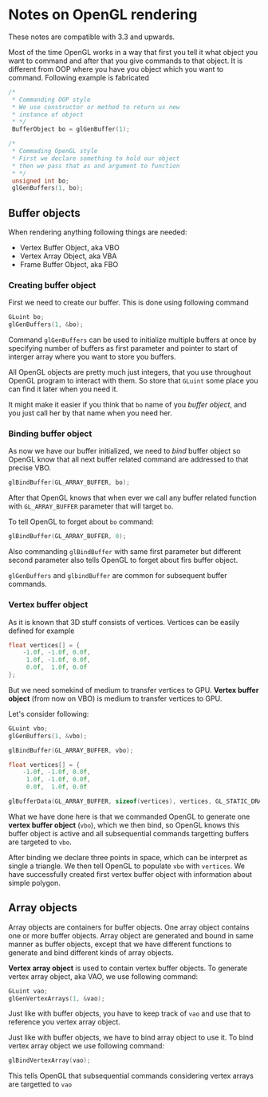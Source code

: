 # Notes on OpenGL rendering
These notes are compatible with 3.3 and upwards.

Most of the time OpenGL works in a way that first you tell it what object you want to command and after that you give commands to that object. It is different from OOP where you have you object which you want to command. Following example is fabricated
 
```c
/*
 * Commanding OOP style
 * We use constructor or method to return us new
 * instance of object
 * */
 BufferObject bo = glGenBuffer(1);

/*
 * Commading OpenGL style
 * First we declare something to hold our object
 * then we pass that as and argument to function
 * */
 unsigned int bo;
 glGenBuffers(1, bo);
```

## Buffer objects


When rendering anything following things are needed:
- Vertex Buffer Object, aka VBO
- Vertex Array Object, aka VBA
- Frame Buffer Object, aka FBO

### Creating buffer object
First we need to create our buffer. This is done using following command
```c
GLuint bo;
glGenBuffers(1, &bo);
```
Command ```glGenBuffers``` can be used to initialize multiple buffers at once by specifying number of buffers as first parameter and pointer to start of interger array where you want to store you buffers.

All OpenGL objects are pretty much just integers, that you use throughout OpenGL program to interact with them. So store that ```GLuint``` some place you can find it later when you need it.

It might make it easier if you think that ```bo``` name of you *buffer object*, and you just call her by that name when you need her.

### Binding buffer object
As now we have our buffer initialized,  we need to *bind* buffer object so OpenGL know that all next buffer related command are addressed to that precise VBO.
```c
glBindBuffer(GL_ARRAY_BUFFER, bo);
``` 
After that OpenGL knows that when ever we call any buffer related function with ```GL_ARRAY_BUFFER``` parameter that will target ```bo```.

To tell OpenGL to forget about ```bo``` command:
```c
glBindBuffer(GL_ARRAY_BUFFER, 0);
```
Also commanding ```glBindBuffer``` with same first parameter but different second parameter also tells OpenGL to forget about firs buffer object.

```glGenBuffers``` and ```glbindBuffer``` are common for subsequent buffer commands.  

### Vertex buffer object
As it is known that 3D stuff consists of vertices. Vertices can be easily defined for example

```c
float vertices[] = {
    -1.0f, -1.0f, 0.0f,
     1.0f, -1.0f, 0.0f,
     0.0f,  1.0f, 0.0f    
};
```
But we need somekind of medium to transfer vertices to GPU. **Vertex buffer object** (from now on VBO) is medium to transfer vertices to GPU. 

Let's consider following:
```c
GLuint vbo;
glGenBuffers(1, &vbo);

glBindBuffer(GL_ARRAY_BUFFER, vbo);

float vertices[] = {
    -1.0f, -1.0f, 0.0f,
     1.0f, -1.0f, 0.0f,
     0.0f,  1.0f, 0.0f 

glBufferData(GL_ARRAY_BUFFER, sizeof(vertices), vertices, GL_STATIC_DRAW);
```
What we have done here is that we commanded OpenGL to generate one **vertex buffer object** (```vbo```), which we then bind, so OpenGL knows this buffer object is active and all subsequential commands targetting buffers are targeted to  ```vbo```.

After binding we declare three points in space, which can be interpret as single a triangle. We then tell OpenGL to populate ```vbo``` with ```vertices```. We have successfully created first vertex buffer object with information about simple polygon.

## Array objects
Array objects are containers for buffer objects. One array object contains one or more buffer objects. Array object are generated and bound in same manner as buffer objects, except that we have different functions to generate and bind different kinds of array objects. 

**Vertex array object** is used to contain vertex buffer objects. To generate vertex array object, aka VAO, we use following command:
```c
GLuint vao;
glGenVertexArrays(1, &vao);
```
Just like with buffer objects, you have to keep track of ```vao``` and use that to reference you vertex array object.

Just like with buffer objects, we have to bind array object to use it. To bind vertex array object we use following command:
```c
glBindVertexArray(vao);
```
This tells OpenGL that subsequential commands considering vertex arrays are targetted to ```vao```
